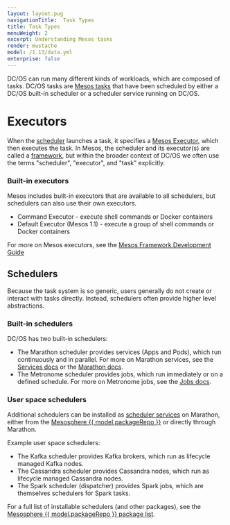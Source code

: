 ```yaml
---
layout: layout.pug
navigationTitle:  Task Types
title: Task Types
menuWeight: 2
excerpt: Understanding Mesos tasks
render: mustache
model: /1.13/data.yml
enterprise: false
---
```


DC/OS can run many different kinds of workloads, which are composed of tasks. DC/OS tasks are [Mesos tasks](/mesosphere/dcos/1.13/overview/concepts/#mesos-task) that have been scheduled by either a DC/OS built-in scheduler or a scheduler service running on DC/OS.

# Executors

When the [scheduler](/mesosphere/dcos/1.13/overview/concepts/#mesos-scheduler) launches a task, it specifies a [Mesos Executor](/mesosphere/dcos/1.13/overview/concepts/#mesos-executor), which then executes the task. In Mesos, the scheduler and its executor(s) are called a [framework](/mesosphere/dcos/1.13/overview/concepts/#mesos-framework), but within the broader context of DC/OS we often use the terms "scheduler", "executor", and "task" explicitly.

### Built-in executors

Mesos includes built-in executors that are available to all schedulers, but schedulers can also use their own executors.

- Command Executor - execute shell commands or Docker containers
- Default Executor (Mesos 1.1) - execute a group of shell commands or Docker containers

For more on Mesos executors, see the [Mesos Framework Development Guide](https://mesos.apache.org/documentation/latest/app-framework-development-guide/)

## Schedulers

Because the task system is so generic, users generally do not create or interact with tasks directly. Instead, schedulers often provide higher level abstractions.

### Built-in schedulers

DC/OS has two built-in schedulers:

- The Marathon scheduler provides services (Apps and Pods), which run continuously and in parallel. For more on Marathon services, see the [Services docs](/mesosphere/dcos/1.13/deploying-services/) or the [Marathon docs](https://mesosphere.github.io/marathon/docs/).
- The Metronome scheduler provides jobs, which run immediately or on a defined schedule. For more on Metronome jobs, see the [Jobs docs](/mesosphere/dcos/1.13/deploying-jobs/).

### User space schedulers

Additional schedulers can be installed as [scheduler services](/mesosphere/dcos/1.13/overview/concepts/#dcos-scheduler-service) on Marathon, either from the [Mesosphere {{ model.packageRepo }}](/mesosphere/dcos/1.13/overview/concepts/#mesosphere-universe) or directly through Marathon.

Example user space schedulers:

- The Kafka scheduler provides Kafka brokers, which run as lifecycle managed Kafka nodes.
- The Cassandra scheduler provides Cassandra nodes, which run as lifecycle managed Cassandra nodes.
- The Spark scheduler (dispatcher) provides Spark jobs, which are themselves schedulers for Spark tasks.

For a full list of installable schedulers (and other packages), see the [Mesosphere {{ model.packageRepo }} package list](https://universe.dcos.io/#/).

